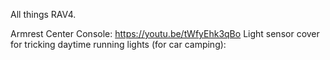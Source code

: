 All things RAV4.

Armrest Center Console: https://youtu.be/tWfyEhk3qBo
Light sensor cover for tricking daytime running lights (for car camping):

